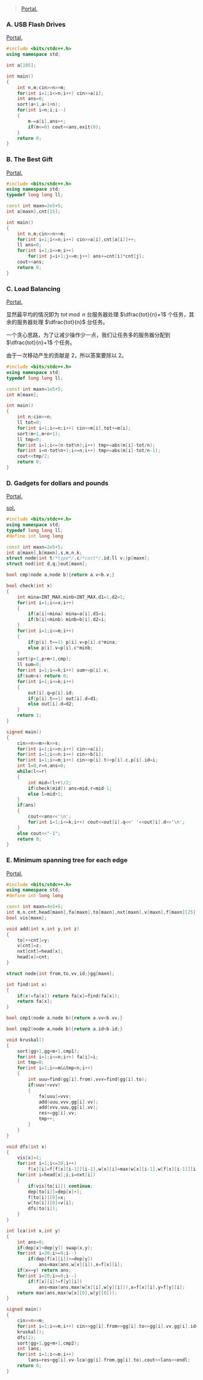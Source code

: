 > [Portal.](https://codeforces.com/contest/609)

### A. USB Flash Drives

[Portal.](https://www.luogu.com.cn/problem/CF609A)

```cpp
#include <bits/stdc++.h>
using namespace std;

int a[105];

int main()
{
	int n,m;cin>>n>>m;
	for(int i=1;i<=n;i++) cin>>a[i];
	int ans=0;
    sort(a+1,a+1+n);
    for(int i=n;i;i--)
    {
        m-=a[i],ans++;
        if(m<=0) cout<<ans,exit(0);
    }
    return 0;
}
```

### B. The Best Gift

[Portal.](https://www.luogu.com.cn/problem/CF609B)

```cpp
#include <bits/stdc++.h>
using namespace std;
typedef long long ll;

const int maxn=2e5+5;
int a[maxn],cnt[15];

int main()
{
	int n,m;cin>>n>>m;
	for(int i=1;i<=n;i++) cin>>a[i],cnt[a[i]]++;
	ll ans=0;
	for(int i=1;i<=m;i++)
		for(int j=i+1;j<=m;j++) ans+=cnt[i]*cnt[j];
	cout<<ans;
	return 0;
}
```

### C. Load Balancing

[Portal.](https://www.luogu.com.cn/problem/CF609C)

显然最平均的情况即为 $tot\bmod n$ 台服务器处理 $\dfrac{tot}{n}+1$ 个任务，其余的服务器处理 $\dfrac{tot}{n}$ 台任务。

一个贪心思路，为了让减少操作少一点，我们让任务多的服务器分配到 $\dfrac{tot}{n}+1$ 个任务。

由于一次移动产生的贡献是 $2$，所以答案要除以 $2$。

```cpp
#include <bits/stdc++.h>
using namespace std;
typedef long long ll;

const int maxn=1e5+5;
int m[maxn];

int main()
{
	int n;cin>>n;
	ll tot=0;
	for(int i=1;i<=n;i++) cin>>m[i],tot+=m[i];
	sort(m+1,m+n+1);
	ll tmp=0;
	for(int i=1;i<=(n-tot%n);i++) tmp+=abs(m[i]-tot/n);
	for(int i=n-tot%n+1;i<=n;i++) tmp+=abs(m[i]-tot/n-1);
	cout<<tmp/2;
	return 0;
}
```

### D. Gadgets for dollars and pounds

[Portal.](https://www.luogu.com.cn/problem/CF609D)

[sol.](https://www.luogu.com.cn/blog/ncwzdlsd/solution-cf609d)

```cpp
#include <bits/stdc++.h>
using namespace std;
typedef long long ll;
#define int long long

const int maxn=2e5+5;
int a[maxn],b[maxn],s,m,n,k;
struct node{int t/*type*/,c/*cost*/,id;ll v;}p[maxn];
struct nod{int d,q;}out[maxn];

bool cmp(node a,node b){return a.v<b.v;}

bool check(int x)
{
	int mina=INT_MAX,minb=INT_MAX,d1=1,d2=1;
	for(int i=1;i<=x;i++)
	{
		if(a[i]<mina) mina=a[i],d1=i;
		if(b[i]<minb) minb=b[i],d2=i;
	}
	for(int i=1;i<=m;i++) 
	{
		if(p[i].t==1) p[i].v=p[i].c*mina;
		else p[i].v=p[i].c*minb;
	}
	sort(p+1,p+m+1,cmp);
	ll sum=0;
	for(int i=1;i<=k;i++) sum+=p[i].v;
	if(sum>s) return 0;
	for(int i=1;i<=k;i++)
	{
		out[i].q=p[i].id;
		if(p[i].t==1) out[i].d=d1;
		else out[i].d=d2;
	}
	return 1;
}

signed main()
{
	cin>>n>>m>>k>>s;
	for(int i=1;i<=n;i++) cin>>a[i];
	for(int i=1;i<=n;i++) cin>>b[i];
	for(int i=1;i<=m;i++) cin>>p[i].t>>p[i].c,p[i].id=i;
	int l=0,r=n,ans=0;
	while(l<=r)
	{
		int mid=(l+r)/2;
		if(check(mid)) ans=mid,r=mid-1;
		else l=mid+1;
	}
	if(ans) 
	{
		cout<<ans<<'\n';
		for(int i=1;i<=k;i++) cout<<out[i].q<<' '<<out[i].d<<'\n';
	}
	else cout<<"-1";
	return 0;
}
```

### E. Minimum spanning tree for each edge

[Portal.](https://www.luogu.com.cn/problem/CF609E)

```cpp
#include <bits/stdc++.h>
using namespace std;
#define int long long

const int maxn=4e5+5;
int m,n,cnt,head[maxn],fa[maxn],to[maxn],nxt[maxn],v[maxn],f[maxn][25],res,w[maxn][25],dep[maxn];
bool vis[maxn];

void add(int x,int y,int z)
{
	to[++cnt]=y;
	v[cnt]=z;
	nxt[cnt]=head[x];
	head[x]=cnt;
}

struct node{int from,to,vv,id;}gg[maxn];

int find(int x)
{
	if(x!=fa[x]) return fa[x]=find(fa[x]);
	return fa[x];
}

bool cmp1(node a,node b){return a.vv<b.vv;}

bool cmp2(node a,node b){return a.id<b.id;}

void kruskal()
{
	sort(gg+1,gg+m+1,cmp1);
	for(int i=1;i<=n;i++) fa[i]=i;
	int tmp=0;
	for(int i=1;i<=m&&tmp<n;i++)
	{
		int uuu=find(gg[i].from),vvv=find(gg[i].to);
		if(uuu!=vvv)
		{
			fa[uuu]=vvv;
			add(uuu,vvv,gg[i].vv);
			add(vvv,uuu,gg[i].vv);
			res+=gg[i].vv;
			tmp++;
		}
	}
}

void dfs(int x)
{
	vis[x]=1;
	for(int i=1;i<=20;i++)
		f[x][i]=f[f[x][i-1]][i-1],w[x][i]=max(w[x][i-1],w[f[x][i-1]][i-1]);
	for(int i=head[x];i;i=nxt[i])
	{
		if(vis[to[i]]) continue;
		dep[to[i]]=dep[x]+1;
		f[to[i]][0]=x;
		w[to[i]][0]=v[i];
		dfs(to[i]);
	}
}

int lca(int x,int y)
{
	int ans=0;
	if(dep[x]<dep[y]) swap(x,y);
	for(int i=20;i>=0;i--)
		if(dep[f[x][i]]>=dep[y])
			ans=max(ans,w[x][i]),x=f[x][i];
	if(x==y) return ans;
	for(int i=20;i>=0;i--)
		if(f[x][i]!=f[y][i])
			ans=max(ans,max(w[x][i],w[y][i])),x=f[x][i],y=f[y][i];
	return max(ans,max(w[x][0],w[y][0]));
}

signed main()
{
	cin>>n>>m;
	for(int i=1;i<=m;i++) cin>>gg[i].from>>gg[i].to>>gg[i].vv,gg[i].id=i;
	kruskal();
	dfs(1);
	sort(gg+1,gg+m+1,cmp2);
	int lans;
	for(int i=1;i<=m;i++)
		lans=res+gg[i].vv-lca(gg[i].from,gg[i].to),cout<<lans<<endl;
	return 0;
}
```

